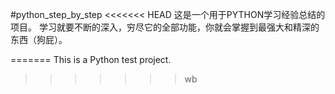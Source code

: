 #python_step_by_step
<<<<<<< HEAD
这是一个用于PYTHON学习经验总结的项目。
学习就要不断的深入，穷尽它的全部功能，你就会掌握到最强大和精深的东西（狗屁）。


=======
This is a Python test project.
>>>>>>> wb



